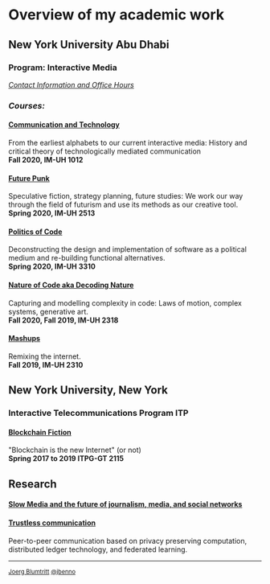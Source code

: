 # Overview of my academic work
## New York University Abu Dhabi
### Program: Interactive Media
[*Contact Information and Office Hours*](https://github.com/jbenno/teaching/blob/master/contact.md)  
### *Courses:*
#### [Communication and Technology](https://github.com/jbenno/nyuad_comm_tech/wiki)
  From the earliest alphabets to our current interactive media: History and critical theory of technologically mediated  communication  
  **Fall 2020, IM-UH 1012**
  
#### [Future Punk](https://github.com/jbenno/nyuad_future_punk)
  Speculative fiction, strategy planning, future studies: We work our way through the field of futurism and use its methods as our creative tool.  
  **Spring 2020, IM-UH 2513**
  
#### [Politics of Code](https://github.com/jbenno/nyuad_politics_of_code)
  Deconstructing the design and implementation of software as a political medium and re-building functional alternatives.  
  **Spring 2020, IM-UH 3310**
  
#### [Nature of Code aka Decoding Nature](https://github.com/jbenno/nyuad_decoding_nature/wiki)
  Capturing and modelling complexity in code: Laws of motion, complex systems, generative art.  
   **Fall 2020, Fall 2019, IM-UH 2318**
   
#### [Mashups](https://github.com/jbenno/nyuad_mashups/blob/master/README.md)
  Remixing the internet.  
   **Fall 2019, IM-UH 2310**
   
## New York University, New York
### Interactive Telecommunications Program ITP

#### [Blockchain Fiction](https://github.com/jbenno/nyu_blockchain_fiction/blob/master/README.md)
  "Blockchain is the new Internet" (or not)  
  **Spring 2017 to 2019 ITPG-GT 2115**

## Research
#### [Slow Media and the future of journalism, media, and social networks](https://github.com/jbenno/future_media/wiki)
  
#### [Trustless communication](https://tyuya.com)
  Peer-to-peer communication based on privacy preserving computation, distributed ledger technology, and federated learning.
  
***

<sub>[Joerg Blumtritt](https://jbenno.net) [@jbenno](https://twitter.com/jbenno)</sub>
